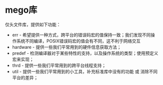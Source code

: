 # mego库

仅头文件库，提供如下功能：

- err - 希望提供一种方式，跨平台的错误码宏的值保持一致；我们发现不同操作系统不同编译，POSIX错误码宏的值会有不同，这不利于网络交互
- hardware - 提供一些我们平常用到的硬件信息获取方法；
- predef - 检测编译器对于某些特性的支持，以及操作系统的类型；使用预定义宏来实现；
- thrd - 提供一些我们平常用到的跨平台线程支持；
- util - 提供一些我们平常用到的小工具，补充标准库中没有的功能 或 消除不同平台的差异；
